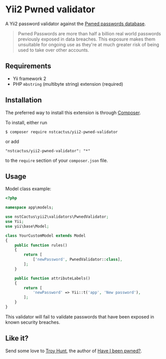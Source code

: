 # Yii2 Pwned validator

A Yii2 password validator against the [Pwned passwords database][pwned-db].


> Pwned Passwords are more than half a billion real world passwords previously 
> exposed in data breaches. This exposure makes them unsuitable for ongoing use 
> as they're at much greater risk of being used to take over other accounts.

## Requirements

- Yii framework 2
- PHP `mbstring` (multibyte string) extension (required)


## Installation

The preferred way to install this extension is through [Composer](https://getcomposer.org).

To install, either run

```
$ composer require nstcactus/yii2-pwned-validator
```

or add

```
"nstcactus/yii2-pwned-validator": "*"
```

to the `require` section of your `composer.json` file.


## Usage

Model class example:

```php
<?php

namespace app\models;

use nstCactus\yii2\validators\PwnedValidator;
use Yii;
use yii\base\Model;

class YourCustomModel extends Model
{
    public function rules()
    {
        return [
            ['newPassword', PwnedValidator::class],
        ];
    }

    public function attributeLabels()
    {
        return [
            'newPassword' => Yii::t('app', 'New password'),
        ];
    }
}
```

This validator will fail to validate passwords that have been exposed in 
known security breaches.


## Like it?

Send some love to [Troy Hunt](https://www.troyhunt.com/), the author of [Have I been pwned?][hibp].

[hibp]:     https://haveibeenpwned.com
[pwned-db]: https://haveibeenpwned.com/Passwords
